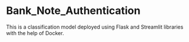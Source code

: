 # Bank_Note_Authentication


This is a classification model deployed using Flask and Streamlit libraries with the help of Docker. 
